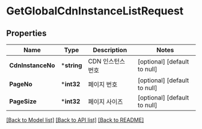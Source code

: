 # GetGlobalCdnInstanceListRequest

## Properties
Name | Type | Description | Notes
------------ | ------------- | ------------- | -------------
**CdnInstanceNo** | ***string** | CDN 인스턴스 번호 | [optional] [default to null]
**PageNo** | ***int32** | 페이지 번호 | [optional] [default to null]
**PageSize** | ***int32** | 페이지 사이즈 | [optional] [default to null]

[[Back to Model list]](../README.md#documentation-for-models) [[Back to API list]](../README.md#documentation-for-api-endpoints) [[Back to README]](../README.md)


